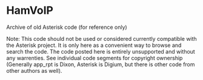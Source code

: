 # HamVoIP
Archive of old Asterisk code (for reference only)

Note: This code should not be used or considered currently compatible with the Asterisk project. It is only here as a convenient way to browse and search the code. The code posted here is entirely unsupported and without any warrenties. See individual code segments for copyright ownership (Generally app_rpt is Dixon, Asterisk is Digium, but there is other code from other authors as well). 


